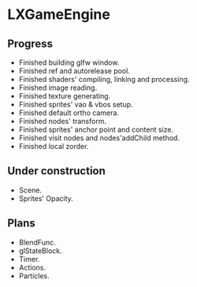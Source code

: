 # LXGameEngine

## Progress
- Finished building glfw window.
- Finished ref and autorelease pool.
- Finished shaders' compiling, linking and processing.
- Finished image reading.
- Finished texture generating.
- Finished sprites' vao & vbos setup.
- Finished default ortho camera.
- Finished nodes' transform.
- Finished sprites' anchor point and content size.
- Finished visit nodes and nodes'addChild method.
- Finished local zorder.

## Under construction
- Scene.
- Sprites' Opacity.

## Plans
- BlendFunc.
- glStateBlock.
- Timer.
- Actions.
- Particles.
